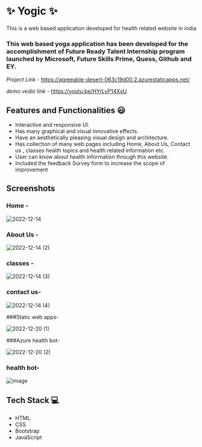 # ✨ Yogic  ✨

This is a web based application developed for health related website in india

### This web based yoga application has been developed for the accomplishment of Future Ready Talent Internship program launched by Microsoft, Future Skills Prime, Quess, Github and EY.


*Project Link* - https://agreeable-desert-063c19d00.2.azurestaticapps.net/


*demo vedio link* - https://youtu.be/HYrLyP14XsU

## Features and Functionalities 😃

- Interactive and responsive UI.
- Has many graphical and visual innovative effects.
- Have an aesthetically pleasing visual design and architecture.
- Has collection of many web pages including Home, About Us, Contact us , classes health topics and health related information etc.
- User can know about health information through this website.
- Included the feedback Survey form to increase the scope of improvement 

## Screenshots

 

### Home -

   ![2022-12-14](https://user-images.githubusercontent.com/115459156/207517316-79b73b01-3323-453b-92da-06e5ca5bcf75.png)


### About Us -


![2022-12-14 (2)](https://user-images.githubusercontent.com/115459156/207517559-8a228585-f4e1-4bb0-bfdd-78f6c7f9e11e.png)


### classes -


![2022-12-14 (3)](https://user-images.githubusercontent.com/115459156/207517695-811ffe1e-9552-472d-b229-906c07074fbd.png)

### contact us-




![2022-12-14 (4)](https://user-images.githubusercontent.com/115459156/207518965-f7c40e12-1c99-4b94-9d2e-71544010f63e.png)



###Static web apps-




![2022-12-20 (1)](https://user-images.githubusercontent.com/115459156/208698590-d39802d4-f301-4180-b3b5-3924a86aef0d.png)



###Azure health bot-




![2022-12-20 (2)](https://user-images.githubusercontent.com/115459156/208698800-f477870d-bb1e-4fa7-a3b9-dd79a8d99f9b.png)


### health bot-




![image](https://user-images.githubusercontent.com/115459156/207524361-8feffe34-45a8-41f4-9e43-b70561b854b2.png)




## Tech Stack 💻


- HTML
- CSS
- Bootstrap
- JavaScript
